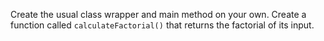 Create the usual class wrapper and main method on your own.
Create a function called `calculateFactorial()` that returns the factorial of its input.
